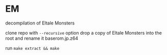 # EM
decompilation of Eltale Monsters

clone repo with `--recursive` option
drop a copy of Eltale Monsters into the root and rename it baserom.jp.z64

run `make extract && make`
